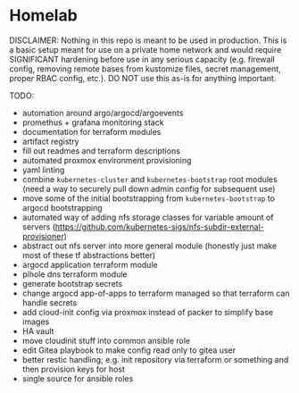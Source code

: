 # Homelab

DISCLAIMER: Nothing in this repo is meant to be used in production. This is a basic setup meant for use on a private home network and would require SIGNIFICANT hardening before use in any serious capacity (e.g. firewall config, removing remote bases from kustomize files, secret management, proper RBAC config, etc.). DO NOT use this as-is for anything important.

TODO:
- automation around argo/argocd/argoevents
- promethus + grafana monitoring stack
- documentation for terraform modules
- artifact registry
- fill out readmes and terraform descriptions
- automated proxmox environment provisioning
- yaml linting
- combine `kubernetes-cluster` and `kubernetes-bootstrap` root modules (need a way to securely pull down admin config for subsequent use)
- move some of the initial bootstrapping from `kubernetes-bootstrap` to argocd bootstrapping
- automated way of adding nfs storage classes for variable amount of servers (https://github.com/kubernetes-sigs/nfs-subdir-external-provisioner)
- abstract out nfs server into more general module (honestly just make most of these tf abstractions better)
- argocd application terraform module
- pihole dns terraform module
- generate bootstrap secrets
- change argocd app-of-apps to terraform managed so that terraform can handle secrets
- add cloud-init config via proxmox instead of packer to simplify base images
- HA vault
- move cloudinit stuff into common ansible role
- edit Gitea playbook to make config read only to gitea user
- better restic handling; e.g. init repository via terraform or something and then provision keys for host
- single source for ansible roles